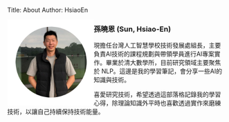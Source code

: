 Title: About
Author: HsiaoEn

<img style="float: left;" src='../images/profile_picture.png' width='200px'>


### 孫曉恩 (Sun, Hsiao-En)

現擔任台灣人工智慧學校技術發展處組長，主要負責AI技術的課程規劃與帶領學員進行AI專案實作。畢業於清大數學所，目前研究領域主要聚焦於 NLP。這邊是我的學習筆記，會分享一些AI的知識與技術。

喜愛研究技術，希望透過這部落格記錄我的學習心得，除理論知識外平時也喜歡透過實作來磨練技術，以讓自己持續保持技術能量。